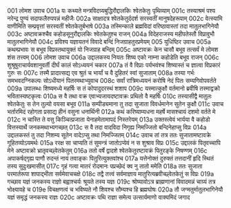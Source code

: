 001	लोमश उवाच
001a	यः कथ्यते मन्त्रविदग्र्यबुद्धिरौद्दालकिः श्वेतकेतुः पृथिव्याम्
001c	तस्याश्रमं पश्य नरेन्द्र पुण्यं सदाफलैरुपपन्नं महीजैः
002a	साक्षादत्र श्वेतकेतुर्ददर्श सरस्वतीं मानुषदेहरूपाम्
002c	वेत्स्यामि वाणीमिति सम्प्रवृत्तां सरस्वतीं श्वेतकेतुर्बभाषे
003a	तस्मिन्काले ब्रह्मविदां वरिष्ठावास्तां तदा मातुलभागिनेयौ
003c	अष्टावक्रश्चैव कहोडसूनुरौद्दालकिः श्वेतकेतुश्च राजन्
004a	विदेहराजस्य महीपतेस्तौ विप्रावुभौ मातुलभागिनेयौ
004c	प्रविश्य यज्ञायतनं विवादे बन्दिं निजग्राहतुरप्रमेयम्
005	युधिष्ठिर उवाच
005a	कथम्प्रभावः स बभूव विप्रस्तथायुक्तं यो निजग्राह बन्दिम्
005c	अष्टावक्रः केन चासौ बभूव तत्सर्वं मे लोमश शंस तत्त्वम्
006	लोमश उवाच
006a	उद्दालकस्य नियतः शिष्य एको नाम्ना कहोडेति बभूव राजन्
006c	शुश्रूषुराचार्यवशानुवर्ती दीर्घं कालं सोऽध्ययनं चकार
007a	तं वै विप्राः पर्यभवंश्च शिष्यास्तं च ज्ञात्वा विप्रकारं गुरुः सः
007c	तस्मै प्रादात्सद्य एव श्रुतं च भार्यां च वै दुहितरं स्वां सुजाताम्
008a	तस्या गर्भः समभवदग्निकल्पः सोऽधीयानं पितरमथाभ्युवाच
008c	सर्वां रात्रिमध्ययनं करोषि नेदं पितः सम्यगिवोपवर्तते
009a	उपालब्धः शिष्यमध्ये महर्षिः स तं कोपादुदरस्थं शशाप
009c	यस्मात्कुक्षौ वर्तमानो ब्रवीषि तस्माद्वक्रो भवितास्यष्टकृत्वः
010a	स वै तथा वक्र एवाभ्यजायदष्टावक्रः प्रथितो वै महर्षिः
010c	तस्यासीद्वै मातुलः श्वेतकेतुः स तेन तुल्यो वयसा बभूव
011a	सम्पीड्यमाना तु तदा सुजाता विवर्धमानेन सुतेन कुक्षौ
011c	उवाच भर्तारमिदं रहोगता प्रसाद्य हीनं वसुना धनार्थिनी
012a	कथं करिष्याम्यधना महर्षे मासश्चायं दशमो वर्तते मे
012c	न चास्ति ते वसु किञ्चित्प्रजाता येनाहमेतामापदं निस्तरेयम्
013a	उक्तस्त्वेवं भार्यया वै कहोडो वित्तस्यार्थे जनकमथाभ्यगच्छत्
013c	स वै तदा वादविदा निगृह्य निमज्जितो बन्दिनेहाप्सु विप्रः
014a	उद्दालकस्तं तु तदा निशम्य सूतेन वादेऽप्सु तथा निमज्जितम्
014c	उवाच तां तत्र ततः सुजातामष्टावक्रे गूहितव्योऽयमर्थः
015a	ररक्ष सा चाप्यति तं सुमन्त्रं जातोऽप्येवं न स शुश्राव विप्रः
015c	उद्दालकं पितृवच्चापि मेने अष्टावक्रो भ्रातृवच्छ्वेतकेतुम्
016a	ततो वर्षे द्वादशे श्वेतकेतुरष्टावक्रं पितुरङ्के निषण्णम्
016c	अपाकर्षद्गृह्य पाणौ रुदन्तं नायं तवाङ्कः पितुरित्युक्तवांश्च
017a	यत्तेनोक्तं दुरुक्तं तत्तदानीं हृदि स्थितं तस्य सुदुःखमासीत्
017c	गृहं गत्वा मातरं रोदमानः पप्रच्छेदं क्व नु तातो ममेति
018a	ततः सुजाता परमार्तरूपा शापाद्भीता सर्वमेवाचचक्षे
018c	तद्वै तत्त्वं सर्वमाज्ञाय मातुरित्यब्रवीच्छ्वेतकेतुं स विप्रः
019a	गच्छाव यज्ञं जनकस्य राज्ञो बह्वाश्चर्यः श्रूयते तस्य यज्ञः
019c	श्रोष्यावोऽत्र ब्राह्मणानां विवादमन्नं चाग्र्यं तत्र भोक्ष्यावहे च
019e	विचक्षणत्वं च भविष्यते नौ शिवश्च सौम्यश्च हि ब्रह्मघोषः
020a	तौ जग्मतुर्मातुलभागिनेयौ यज्ञं समृद्धं जनकस्य राज्ञः
020c	अष्टावक्रः पथि राज्ञा समेत्य उत्सार्यमाणो वाक्यमिदं जगाद
